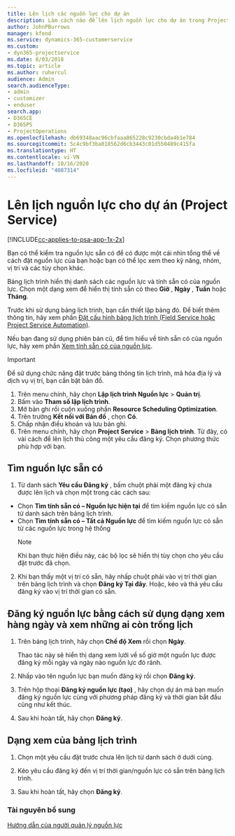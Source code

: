 ```yaml
---
title: Lên lịch các nguồn lực cho dự án
description: Làm cách nào để lên lịch nguồn lực cho dự án trong Project Service
author: JohnPBurrows
manager: kfend
ms.service: dynamics-365-customerservice
ms.custom:
- dyn365-projectservice
ms.date: 8/03/2018
ms.topic: article
ms.author: ruhercul
audience: Admin
search.audienceType:
- admin
- customizer
- enduser
search.app:
- D365CE
- D365PS
- ProjectOperations
ms.openlocfilehash: db69348aac96cbfaaa865228c9230cbda4b1e784
ms.sourcegitcommit: 5c4c9bf3ba018562d6cb3443c01d550489c415fa
ms.translationtype: HT
ms.contentlocale: vi-VN
ms.lasthandoff: 10/16/2020
ms.locfileid: "4087314"
---
```

# <a name="schedule-resources-for-a-project-project-service"></a>Lên lịch nguồn lực cho dự án (Project Service)

[!INCLUDE[cc-applies-to-psa-app-1x-2x](../includes/cc-applies-to-psa-app-1x-2x.md)]

Bạn có thể kiểm tra nguồn lực sẵn có để có được một cái nhìn tổng thể về cách đặt nguồn lực của bạn hoặc bạn có thể lọc xem theo kỹ năng, nhóm, vị trí và các tùy chọn khác.  
  
Bảng lịch trình hiển thị danh sách các nguồn lực và tính sẵn có của nguồn lực. Chọn một dạng xem để hiển thị tính sẵn có theo **Giờ** , **Ngày** , **Tuần** hoặc **Tháng**.  
  
Trước khi sử dụng bảng lịch trình, bạn cần thiết lập bảng đó. Để biết thêm thông tin, hãy xem phần [Đặt cấu hình bảng lịch trình (Field Service hoặc Project Service Automation)](https://docs.microsoft.com/dynamics365/field-service/configure-schedule-board).
  
Nếu bạn đang sử dụng phiên bản cũ, để tìm hiểu về tính sẵn có của nguồn lực, hãy xem phần [Xem tính sẵn có của nguồn lực](../psa/view-resource-availability.md).  

> [!IMPORTANT]
>  Để sử dụng chức năng đặt trước bảng thông tin lịch trình, mã hóa địa lý và dịch vụ vị trí, bạn cần bật bản đồ.  
> 
> 1. Trên menu chính, hãy chọn **Lập lịch trình Nguồn lực** > **Quản trị**.  
> 2. Bấm vào **Tham số lập lịch trình**.  
> 3. Mở bản ghi rồi cuộn xuống phần **Resource Scheduling Optimization**.  
> 4. Trên trường **Kết nối với Bản đồ** , chọn **Có**.  
> 5. Chấp nhận điều khoản và lưu bản ghi.  
> 6. Trên menu chính, hãy chọn **Project Service** > **Bảng lịch trình**. Từ đây, có vài cách để lên lịch thủ công một yêu cầu đăng ký. Chọn phương thức phù hợp với bạn.
  
## <a name="find-available-resources"></a>Tìm nguồn lực sẵn có

1.  Từ danh sách **Yêu cầu Đăng ký** , bấm chuột phải một đăng ký chưa được lên lịch và chọn một trong các cách sau:  
  
- Chọn **Tìm tính sẵn có – Nguồn lực hiện tại** để tìm kiếm nguồn lực có sẵn từ danh sách trên bảng lịch trình.  
- Chọn **Tìm tính sẵn có – Tất cả Nguồn lực** để tìm kiếm nguồn lực có sẵn từ các nguồn lực trong hệ thống  
   > [!NOTE]
   >  Khi bạn thực hiện điều này, các bộ lọc sẽ hiển thị tùy chọn cho yêu cầu đặt trước đã chọn.  
  
2. Khi bạn thấy một vị trí có sẵn, hãy nhấp chuột phải vào vị trí thời gian trên bảng lịch trình và chọn **Đăng ký Tại đây**. Hoặc, kéo và thả yêu cầu đăng ký vào vị trí thời gian có sẵn.  
  

## <a name="book-a-resource-using-the-daily-view-and-find-whos-under-booked"></a>Đăng ký nguồn lực bằng cách sử dụng dạng xem hàng ngày và xem những ai còn trống lịch
  
1.  Trên bảng lịch trình, hãy chọn **Chế độ Xem** rồi chọn **Ngày**.  
  
    Thao tác này sẽ hiển thị dạng xem lưới về số giờ một nguồn lực được đăng ký mỗi ngày và ngày nào nguồn lực đó rảnh.  
  
2.  Nhấp vào tên nguồn lực bạn muốn đăng ký rồi chọn **Đăng ký**.  
  
3.  Trên hộp thoại **Đăng ký nguồn lực (tạo)** , hãy chọn dự án mà bạn muốn đăng ký nguồn lực cùng với phương pháp đăng ký và thời gian bắt đầu cũng như kết thúc.  
  
4.  Sau khi hoàn tất, hãy chọn **Đăng ký**.  
  
## <a name="view-to-the-schedule-board"></a>Dạng xem của bảng lịch trình
  
1.  Chọn một yêu cầu đặt trước chưa lên lịch từ danh sách ở dưới cùng.  
  
2.  Kéo yêu cầu đăng ký đến vị trí thời gian/nguồn lực có sẵn trên bảng lịch trình.  
  
3.  Sau khi hoàn tất, hãy chọn **Đăng ký**.  
  
### <a name="additional-resources"></a>Tài nguyên bổ sung  
 [Hướng dẫn của người quản lý nguồn lực](../psa/resource-manager-guide.md)
